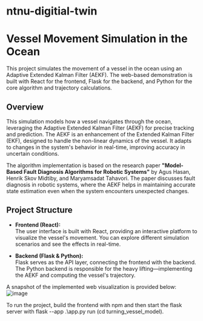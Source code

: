 ﻿# ntnu-digitial-twin

# Vessel Movement Simulation in the Ocean

This project simulates the movement of a vessel in the ocean using an Adaptive Extended Kalman Filter (AEKF). The web-based demonstration is built with React for the frontend, Flask for the backend, and Python for the core algorithm and trajectory calculations.

## Overview

This simulation models how a vessel navigates through the ocean, leveraging the Adaptive Extended Kalman Filter (AEKF) for precise tracking and prediction. The AEKF is an enhancement of the Extended Kalman Filter (EKF), designed to handle the non-linear dynamics of the vessel. It adapts to changes in the system's behavior in real-time, improving accuracy in uncertain conditions.

The algorithm implementation is based on the research paper **"Model-Based Fault Diagnosis Algorithms for Robotic Systems"** by Agus Hasan, Henrik Skov Midtiby, and Maryamsadat Tahavori. The paper discusses fault diagnosis in robotic systems, where the AEKF helps in maintaining accurate state estimation even when the system encounters unexpected changes.

## Project Structure

- **Frontend (React):**  
  The user interface is built with React, providing an interactive platform to visualize the vessel's movement. You can explore different simulation scenarios and see the effects in real-time.

- **Backend (Flask & Python):**  
  Flask serves as the API layer, connecting the frontend with the backend. The Python backend is responsible for the heavy lifting—implementing the AEKF and computing the vessel's trajectory.

A snapshot of the implemented web visualization is provided below:
![image](https://github.com/user-attachments/assets/4b0b3a46-d6b1-40db-8579-abadfb8d7d8a)


To run the project, build the frontend with npm and then start the flask server with flask --app .\app.py run (cd turning_vessel_model).